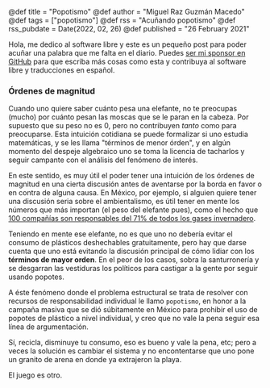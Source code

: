 @def title = "Popotismo"
@def author = "Miguel Raz Guzmán Macedo"
@def tags = ["popotismo"]
@def rss = "Acuñando popotismo"
@def rss_pubdate = Date(2022, 02, 26)
@def published = "26 February 2021"


Hola, me dedico al software libre y este es un pequeño post para poder acuñar una palabra que me falta en el diario. Puedes [ser mi sponsor en GitHub](https://github.com/sponsors/miguelraz/) para que escriba más cosas como esta y contribuya al software libre y traducciones en español.

### Órdenes de magnitud

Cuando uno quiere saber cuánto pesa una elefante, no te preocupas (mucho) por cuánto pesan las moscas que se le paran en la cabeza. Por supuesto que su peso no es 0, pero no contribuyen *tanto* como para preocuparse. Esta intuición cotidiana se puede formalizar si uno estudia matemáticas, y se les llama "términos de menor órden", y en algún momento del despeje algebraico uno se toma la licencia de tacharlos y seguir campante con el análisis del fenómeno de interés.

En este sentido, es muy útil el poder tener una intuición de los órdenes de magnitud en una cierta discusión antes de aventarse por la borda en favor o en contra de alguna causa. En México, por ejemplo, si alguien quiere tener una discusión seria sobre el ambientalismo, es útil tener en mente los números que más importan (el peso del elefante pues), como el hecho que [100 compañías son responsables del 71% de todos los gases invernadero](https://www.theguardian.com/sustainable-business/2017/jul/10/100-fossil-fuel-companies-investors-responsible-71-global-emissions-cdp-study-climate-change).

Teniendo en mente ese elefante, no es que uno no debería evitar el consumo de plásticos deshechables gratuitamente, pero hay que darse cuenta que uno está evitando la discusión principal de cómo lidiar con los **términos de mayor orden**. En el peor de los casos, sobra la santurronería y se desgarran las vestiduras los políticos para castigar a la gente por seguir usando popotes.

A éste fenómeno donde el problema estructural se trata de resolver con recursos de responsabilidad individual le llamo `popotismo`, en honor a la campaña masiva que se dió súbitamente en México para prohibir el uso de popotes de plástico a nivel individual, y creo que no vale la pena seguir esa línea de argumentación.

Sí, recicla, disminuye tu consumo, eso es bueno y vale la pena, etc; pero a veces la solución es cambiar el sistema y no encontentarse que uno pone un granito de arena en donde ya extrajeron la playa.

El juego es otro.


